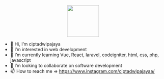 <div id="header" align="center">
  <img src="https://media.giphy.com/media/M9gbBd9nbDrOTu1Mqx/giphy.gif" width="100"/>
</div>


- 👋 Hi, I’m ciptadwipajaya
- 👀 I’m interested in web development
- 🌱 I’m currently learning Vue, React, laravel, codeigniter, html, css, php, javascript
- 💞️ I’m looking to collaborate on software development
- 📫 How to reach me => https://www.instagram.com/ciptadwipajayaa/

<!---
ciptacoding/ciptacoding is a ✨ special ✨ repository because its `README.md` (this file) appears on your GitHub profile.
You can click the Preview link to take a look at your changes.
--->
